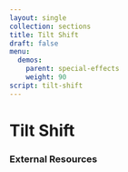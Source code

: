 ```yaml
---
layout: single
collection: sections
title: Tilt Shift
draft: false
menu:
  demos:
    parent: special-effects
    weight: 90
script: tilt-shift
---
```


# Tilt Shift

### External Resources
